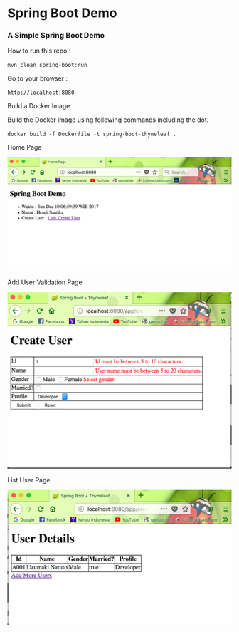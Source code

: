 # Spring Boot Demo

### A Simple Spring Boot Demo

How to run this repo :

`mvn clean spring-boot:run`

Go to your browser :

`http://localhost:8080`

Build a Docker Image

Build the Docker image using following commands including the dot.

`docker build -f Dockerfile -t spring-boot-thymeleaf .`

Home Page

![Home Page](img/home.png "Home Page")

Add User Validation Page

![Add User Validation Page](img/validasi.png "Add User Validation Page")

List User Page

![List User Page](img/list.png "List User Page")